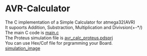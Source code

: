 # AVR-Calculator
The C implementation of a Simple Calculator for atmega32(AVR)  
It supoorts Addition, Substraction, Multiplication and Divivsion(+-*/)  
The main C code is [main.c](/main.c)    
The Proteus simulation file is [avr_calc_proteus.pdsprj](/avr_calc_proteus.pdsprj)  
You can use Hex/Cof file for prgramming your Board.  
[simulation_image](/simulation.JPG)
